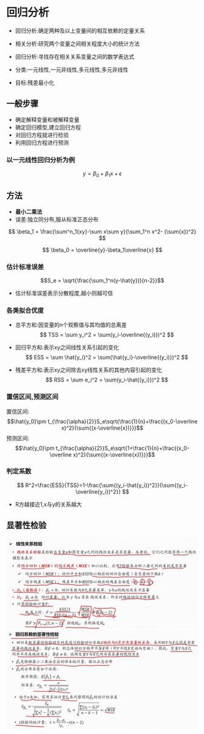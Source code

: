 # 回归分析
- 回归分析:确定两种及以上变量间的相互依赖的定量关系

- 相关分析:研究两个变量之间相关程度大小的统计方法
- 回归分析:寻找存在相关关系变量之间的数学表达式

- 分类:一元线性,一元非线性,多元线性,多元非线性
- 目标:残差最小化

## 一般步骤

- 确定解释变量和被解释变量
- 确定回归模型,建立回归方程
- 对回归方程就进行检验
- 利用回归方程进行预测

### 以一元线性回归分析为例
$$
y = \beta_0 +\beta_1 x + \epsilon 
$$

## 方法
- **最小二乘法**
- 误差:独立同分布,服从标准正态分布

$$
\beta_1 = \frac{\sum^n_1{xy}-\sum x\sum y}{\sum_1^n x^2- (\sum{x})^2}
$$

$$
\beta_0 = \overline{y}-\beta_1\overline{x}
$$

### **估计标准误差**
$$S_e = \sqrt{\frac{\sum_1^n(y-\hat{y})}{n-2}}$$
- 估计标准误差表示分散程度,越小则越可信

### 各类拟合优度
- 总平方和:因变量的n个观察值与其均值的总离差
$$
TSS = \sum y_i^2 = \sum(y_i-\overline{(y_i)})^2
$$

- 回归平方和:表示xy之间线性关系引起的变化
$$
ESS = \sum \hat{y_i}^2 = \sum(\hat{y_i}-\overline{(y_i)})^2
$$

- 残差平方和:表示xy之间除去xy线性关系的其他内容引起的变化
$$
RSS = \sum e_i^2 = \sum(y_i-\hat{(y_i)})^2
$$

### 置信区间,预测区间
置信区间:$$\hat{y_0}\pm t_{\frac{\alpha}{2}}S_e\sqrt{\frac{1}{n}+\frac{(x_0-\overline x)^2}{\sum{(x-\overline{x})}}}$$
预测区间:
$$\hat{y_0}\pm t_{\frac{\alpha}{2}}S_e\sqrt{1+\frac{1}{n}+\frac{(x_0-\overline x)^2}{\sum{(x-\overline{x})}}}$$

### 判定系数
$$
R^2=\frac{ESS}{TSS}=1-\frac{\sum{(y_i-\hat{y_i})^2}}{\sum{(y_i-\overline{y_i})^2}}
$$
- R方越接近1,x与y的关系越大

## 显著性检验
![alt text](<屏幕截图 2025-10-28 125532.png>)![alt text](<屏幕截图 2025-10-28 125547.png>)